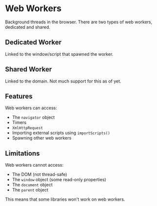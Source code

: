 # Web Workers

Background threads in the browser. There are two types of web workers, dedicated and shared.

## Dedicated Worker
Linked to the window/script that spawned the worker.

## Shared Worker
Linked to the domain. Not much support for this as of yet.

## Features

Web workers can access:
* The `navigator` object
* Timers
* `XmlHttpRequest`
* Importing external scripts using `importScripts()`
* Spawning other web workers

## Limitations

Web workers cannot access:
* The DOM (not thread-safe)
* The `window` object (some read-only properties)
* The `document` object
* The `parent` object

This means that some libraries won't work on web workers.

